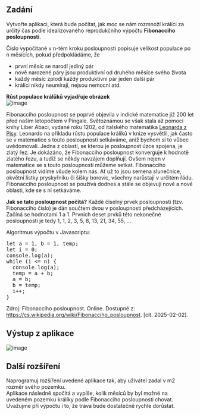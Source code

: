 ## Zadání  
Vytvořte aplikaci, která bude počítat, jak moc se nám rozmnoží králíci za určitý čas podle idealizovaného reprodukčního výpočtu **Fibonacciho posloupnosti**.

Číslo vypočítané v n-tém kroku posloupnosti popisuje velikost populace po n měsících, pokud předpokládáme, že
- první měsíc se narodí jediný pár
- nově narozené páry jsou produktivní od druhého měsíce svého života
- každý měsíc zplodí každý produktivní pár jeden další pár
- králíci nikdy neumírají, nejsou nemocní atd.

**Růst populace králůků vyjadřuje obrázek**  
![image](https://github.com/user-attachments/assets/b1897fbe-48d7-401a-9534-c4f650293f5a)

Fibonacciho posloupnost se poprvé objevila v indické matematice již 200 let před naším letopočtem v Pingale. Světoznámou se však stala až pomocí knihy Liber Abaci, vydané roku 1202, od italského matematika <a href="https://cs.wikipedia.org/wiki/Leonardo_Fibonacci">Leonarda z Pisy</a>. Leonardo na příkladu růstu populace králíků v knize vysvětlil, jak často se v matematice s touto posloupností setkáváme, aniž bychom si to vůbec uvědomovali. Jedna z oblastí, se kterou je posloupnost úzce spojena, je zlatý řez. Je dokázáno, že Fibonacciho posloupnost konverguje k hodnotě zlatého řezu, a tudíž se někdy navzájem doplňují. Ovšem nejen v matematice se s touto posloupností můžeme setkat. Fibonacciho posloupnost vidíme všude kolem nás. Ať už to jsou semena slunečnice, okvětní lístky pryskyřníku či šišky borovic, všechny narůstají v určitém řádu. Fibonacciho posloupnost se používá dodnes a stále se objevují nové a nové oblasti, kde se s ní setkáváme.

**Jak se tato posloupnost počítá?**
Každé číselný prvek posloupnosti (tzv. Fibonacciho číslo) je dán součtem dvou v posloupnosti předcházejících. Začíná se hodnotami 1 a 1.
Prvních deset prvků této nekonečné posloupnosti je tedy 1, 1, 2, 3, 5, 8, 13, 21, 34, 55, …

Algoritmus výpočtu v Javascriptu:
<pre>let a = 1, b = 1, temp;
let i = 0;
console.log(a);
while (i <= n) {
  console.log(a);
  temp = a + b;
  a = b;
  b = temp;
  i++;
}</pre>

Zdroj: Fibonacciho posloupnost. Online. Dostupné z: https://cs.wikipedia.org/wiki/Fibonacciho_posloupnost. [cit. 2025-02-02].

## Výstup z aplikace
![image](https://github.com/user-attachments/assets/f5372b97-16fe-40b8-b0aa-9766b154a184)

## Další rozšíření
Naprogramuj rozšíření uvedené aplikace tak, aby uživatel zadal v m2 rozměr svého pozemku.  
Aplikace následně spočítá a vypíše, kolik měsíců by byl možné na uvedeném pozemku králíky podle Fibonacciho posloupnosti chovat. 
Uvažujme při výpočtu i to, že tráva bude dostatečně rychle dorůstat.
